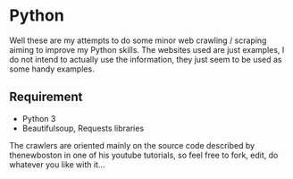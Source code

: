 Python
======
Well these are my attempts to do some minor web crawling / scraping aiming to improve my Python skills.  The websites used are just examples, I do not intend to actually use the information, they just seem to be used as some handy examples.  
## Requirement
* Python 3  
* Beautifulsoup, Requests libraries


The crawlers are oriented mainly on the source code described by thenewboston in one of his youtube tutorials, so feel free 
to fork, edit, do whatever you like with it...
